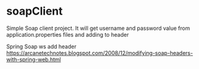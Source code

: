 # soapClient
Simple Soap client project.
It will get username and password value from application.properties files and adding to header


Spring Soap ws add header
https://arcanetechnotes.blogspot.com/2008/12/modifying-soap-headers-with-spring-web.html
